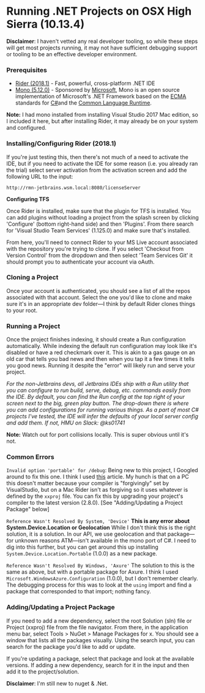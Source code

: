 
# Running .NET Projects on OSX High Sierra (10.13.4)

**Disclaimer**: I haven't vetted any real developer tooling, so while these steps will get most projects running, it may not have sufficient debugging support or tooling to be an effective developer environment.

### Prerequisites

 - [Rider (2018.1)](https://www.jetbrains.com/rider/) - Fast, powerful, cross-platform .NET IDE
  - [Mono (5.12.0)](http://www.mono-project.com/download/stable/) - Sponsored by [Microsoft](https://www.microsoft.com/), Mono is an open source implementation of Microsoft's .NET Framework based on the [ECMA](http://www.mono-project.com/docs/about-mono/languages/ecma/) standards for [C#](http://www.mono-project.com/docs/about-mono/languages/csharp/)and the [Common Language Runtime](http://www.mono-project.com/docs/advanced/runtime/).

**Note:** I had mono installed from installing Visual Studio 2017 Mac edition, so I included it here, but after installing Rider, it may already be on your system and configured.

### Installing/Configuring Rider (2018.1)
If you're just testing this, then there's not much of a need to activate the IDE, but if you need to activate the IDE for some reason (i.e. you already ran the trial) select server activation from the activation screen and add the following URL to the input:

`http://rmn-jetbrains.wsm.local:8080/licenseServer`

**Configuring TFS**

Once Rider is installed, make sure that the plugin for TFS is installed. You can add plugins without loading a project from the splash screen by clicking 'Configure' (bottom right-hand side) and then 'Plugins'. From there search for 'Visual Studio Team Services' (1.125.0) and make sure that's installed.

From here, you'll need to connect Rider to your MS Live account associated with the repository you're trying to clone. If you select 'Checkout from Version Control' from the dropdown and then select 'Team Services Git' it should prompt you to authenticate your account via oAuth. 

### Cloning a Project

Once your account is authenticated, you should see a list of all the repos associated with that account. Select the one you'd like to clone and make sure it's in an appropriate dev folder—I think by default Rider clones things to your root.

### Running a Project

Once the project finishes indexing, it should create a Run configuration automatically. While indexing the default run configuration may look like it's disabled or have a red checkmark over it. This is akin to a gas gauge on an old car that tells you bad news and then when you tap it a few times it tells you good news. Running it despite the "error" will likely run and serve your project.

*For the non-Jetbrains devs, all Jetbrains IDEs ship with a Run utility that you can configure to run build, serve, debug, etc. commands easily from the IDE. By default, you can find the Run config at the top right of your screen next to the big, green play button. The drop-down there is where you can add configurations for running various things. As a part of most C# projects I've tested, the IDE will infer the defaults of your local server config and add them. If not, HMU on Slack: @ks01741* 

**Note:** Watch out for port collisions locally. This is super obvious until it's not.

### Common Errors

`Invalid option 'portable' for /debug`: Being new to this project, I Googled around to fix this one. I think I used [this](https://developercommunity.visualstudio.com/content/problem/84142/csc-error-cs1902-invalid-option-portable-for-debug.html) article. My hunch is that on a PC this doesn't matter because your compiler is "forgivingly" set by VisualStudio, but on a Mac Rider isn't as forgiving so it uses whatever is defined by the `xxproj` file. You can fix this by upgrading your project's compiler to the latest version (2.8.0). [See "Adding/Updating a Project Package" below]

`Reference Wasn't Resolved By System, 'Device'` **This is any error about System.Device.Location or Geolocation** While I don't think this is the right solution, it is a solution. In our API, we use geolocation and that package—for unknown reasons ATM—isn't available in the mono port of C#. I need to dig into this further, but you can get around this up installing `System.Device.Location.Portable` (1.0.0) as a new package. 

`Reference Wasn't Resolved By Windows, 'Axure'` The solution to this is the same as above, but with a portable package for Axure. I think I used `Microsoft.WindowsAzure.Configuration` (1.0.0), but I don't remember clearly. The debugging process for this was to look at the `using` import and find a package that corresponded to that import; nothing fancy.

### Adding/Updating a Project Package

If you need to add a new dependency, select the root Solution (sln) file or Project (xxproj) file from the file navigator. From there, in the application menu bar, select Tools > NuGet > Manage Packages for x. You should see a window that lists all the packages visually. Using the search input, you can search for the package you'd like to add or update. 

If you're updating a package, select that package and look at the available versions. If adding a new dependency, search for it in the input and then add it to the project/solution.

**Disclaimer**: I'm still new to nuget & .Net.
